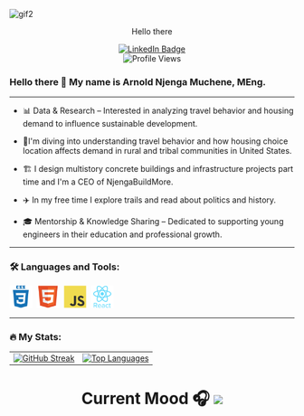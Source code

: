 <!-- The "Hello there" greeting -->
![gif2](https://user-images.githubusercontent.com/118138496/218883727-a8ff45d9-21ef-4543-af69-c775ccd8066a.gif)

<p align="center">
Hello there 
</p>

<!-- LinkedIn badge that redirects to my official LinkedIn profile -->
<div id="badges" align="center">
  <a href="https://www.linkedin.com/in/arnoldnjenga/">
    <img src="https://img.shields.io/badge/LinkedIn-blue?logo=linkedin&logoColor=white&style=for-the-badge" alt="LinkedIn Badge"/>
  </a>
</div>

<!-- The profile views button -->
<div id="badges" align="center">
  <img src="https://komarev.com/ghpvc/?username=ArnoldMuchene&style=flat-square&color=blue" alt="Profile Views"/>
</div>

### Hello there 👋 My name is Arnold Njenga Muchene, MEng.
--- 

- 📊 Data & Research – Interested in analyzing travel behavior and housing demand to influence sustainable development.

- 🚀I'm diving into understanding travel behavior and how housing choice location affects demand in rural and tribal communities in United States.

- 🏗️ I design multistory concrete buildings and infrastructure projects part time and I'm a CEO of NjengaBuildMore.

- ✈️ In my free time I explore trails and read about politics and history.

- 🎓 Mentorship & Knowledge Sharing – Dedicated to supporting young engineers in their education and professional growth.

   
---

### 🛠️ Languages and Tools:

<div>
  
  <img src="https://github.com/devicons/devicon/blob/master/icons/css3/css3-plain-wordmark.svg"  title="CSS3" alt="CSS" width="40" height="40"/>&nbsp;
  <img src="https://github.com/devicons/devicon/blob/master/icons/html5/html5-original.svg" title="HTML5" alt="HTML" width="40" height="40"/>&nbsp;
  <img src="https://github.com/devicons/devicon/blob/master/icons/javascript/javascript-original.svg" title="JavaScript" alt="JavaScript" width="40" height="40"/>&nbsp;
  <img src="https://github.com/devicons/devicon/blob/master/icons/react/react-original-wordmark.svg" title="React" alt="React" width="40" height="40"/>&nbsp;


</div>

---

### 🔥 My Stats:
<table>
  <tr>
    <td>
    <!-- GitHub streak stats -->
      <a href="https://git.io/streak-stats">
        <img src="https://streak-stats.demolab.com?user=ArnoldMuchene&theme=dark" alt="GitHub Streak">
      </a>
    </td>
    <td>
    <!-- GitHub top language stats -->
      <a href="https://github.com/anuraghazra/github-readme-stats">
        <img src="https://github-readme-stats.vercel.app/api/top-langs/?username=ArnoldMuchene" alt="Top Languages">
      </a>
    </td>
  </tr>
</table>

<!-- Spotify current listen -->

<h1 align="center">
  Current Mood 🎧
  <a><i style="font-size: 10px" class="bx bx-tada-hover">
                                <img src="https://spotify-github-profile.kittinanx.com/api/view?uid=arnoldnjenga&cover_image=false&theme=default&show_offline=false&background_color=121212&interchange=false&bar_color_cover=true)](https://spotify-github-profile.kittinanx.com/api/view?uid=arnoldnjenga&redirect=true)"></img>
    
  </i></a>
</h1>
